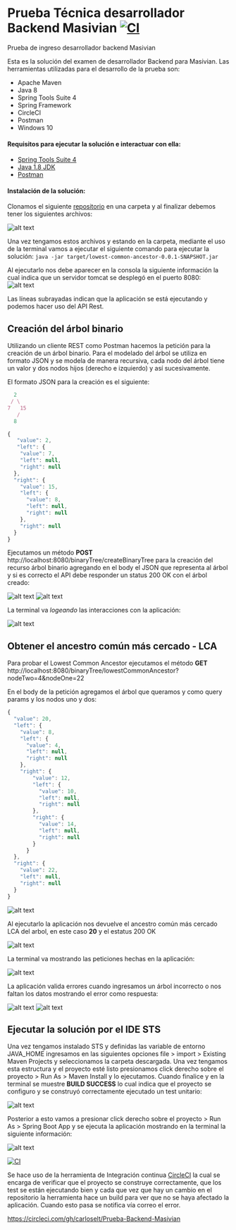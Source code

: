 # Prueba Técnica desarrollador Backend Masivian [![CI](https://circleci.com/gh/carloselt/Prueba-Backend-Masivian.svg?style=shield&circle-token=:circle-token)](https://circleci.com/gh/carloselt/Prueba-Backend-Masivian)
  
Prueba de ingreso desarrollador backend Masivian

Esta es la solución del examen de desarrollador Backend para Masivian.
Las herramientas utilizadas para el desarrollo de la prueba son:
   - Apache Maven
   - Java 8
   - Spring Tools Suite 4
   - Spring Framework
   - CircleCI
   - Postman
   - Windows 10
   
#### Requisitos para ejecutar la solución e interactuar con ella:
   - [Spring Tools Suite 4](https://spring.io/tools)
   - [Java 1.8 JDK](https://www.oracle.com/technetwork/java/javase/downloads/jdk8-downloads-2133151.html)
   - [Postman](https://www.getpostman.com/downloads)



#### Instalación de la solución:

Clonamos el siguiente [repositorio](https://github.com/carloselt/Prueba-Backend-Masivian) en una carpeta y al finalizar debemos tener los siguientes archivos:

![alt text](https://github.com/carloselt/Prueba-Backend-Masivian/blob/master/images/imagen%201.JPG?raw=true)

Una vez tengamos estos archivos y estando en la carpeta, mediante el uso de la terminal vamos a ejecutar el siguiente comando para ejecutar la solución: 
`java -jar target/lowest-common-ancestor-0.0.1-SNAPSHOT.jar`

Al ejecutarlo nos debe aparecer en la consola la siguiente información la cual indica que un servidor tomcat se desplegó en el puerto 8080:
![alt text](https://github.com/carloselt/Prueba-Backend-Masivian/blob/master/images/imagen%202.JPG?raw=true)

Las líneas subrayadas indican que la aplicación se está ejecutando y podemos hacer uso del API Rest.

## Creación del árbol binario

Utilizando un cliente REST como Postman hacemos la petición para la creación de un árbol binario. Para el modelado del árbol se utiliza en formato JSON y se modela de manera recursiva, cada nodo del árbol tiene un valor y dos nodos hijos (derecho e izquierdo) y así sucesivamente. 

El formato JSON para la creación es el siguiente:

```javascript
  2
 / \
7   15
   /
  8
```  
```javascript
{
   "value": 2,
   "left": {
    "value": 7,
    "left": null,
    "right": null
  },
  "right": {
    "value": 15,
    "left": {
      "value": 8,
      "left": null,
      "right": null
    },
    "right": null
  }
}
```
Ejecutamos un método **POST** http://localhost:8080/binaryTree/createBinaryTree para la creación del recurso árbol binario agregando en el body el JSON que representa al árbol y si es correcto el API debe responder un status 200 OK con el árbol creado:

![alt text](https://github.com/carloselt/Prueba-Backend-Masivian/blob/master/images/imagen%203.JPG?raw=true)
![alt text](https://github.com/carloselt/Prueba-Backend-Masivian/blob/master/images/imagen%204.JPG?raw=true)

La terminal va *logeando* las interacciones con la aplicación:

![alt text](https://github.com/carloselt/Prueba-Backend-Masivian/blob/master/images/imagen%205.JPG?raw=true)

## Obtener el ancestro común más cercado - LCA 

Para probar el Lowest Common Ancestor ejecutamos el método **GET** http://localhost:8080/binaryTree/lowestCommonAncestor?nodeTwo=4&nodeOne=22 

En el body de la petición agregamos el árbol que queramos y como query params y los nodos uno y dos:

```javascript
{
  "value": 20,
  "left": {
    "value": 8,
    "left": {
      "value": 4,
      "left": null,
      "right": null
    },
    "right": {
        "value": 12,
        "left": {
          "value": 10,
          "left": null,
          "right": null
        },
        "right": {
          "value": 14,
          "left": null,
          "right": null
        }
      }
  },
  "right": {
    "value": 22,
    "left": null,
    "right": null
  }
}
```
![alt text](https://github.com/carloselt/Prueba-Backend-Masivian/blob/master/images/imagen%206.JPG?raw=true)

Al ejecutarlo la aplicación nos devuelve el ancestro común más cercado LCA del arbol, en este caso **20** y el estatus 200 OK

![alt text](https://github.com/carloselt/Prueba-Backend-Masivian/blob/master/images/imagen%207.JPG?raw=true)

La terminal va mostrando las peticiones hechas en la aplicación:

![alt text](https://github.com/carloselt/Prueba-Backend-Masivian/blob/master/images/imagen%208.JPG?raw=true)

La aplicación valida errores cuando ingresamos un árbol incorrecto o nos faltan los datos mostrando el error como respuesta:

![alt text](https://github.com/carloselt/Prueba-Backend-Masivian/blob/master/images/imagen%209.JPG?raw=true)
![alt text](https://github.com/carloselt/Prueba-Backend-Masivian/blob/master/images/imagen%2010.JPG?raw=true)

## Ejecutar la solución por el IDE STS
Una vez tengamos instalado STS y definidas las variable de entorno JAVA_HOME ingresamos en las siguientes opciones file > import > Existing Maven Projects y seleccionamos la carpeta descargada.
Una vez tengamos esta estructura y el proyecto esté listo presionamos click derecho sobre el proyecto > Run As > Maven Install y lo ejecutamos. Cuando finalice y en la terminal se muestre **BUILD SUCCESS** lo cual indica que el proyecto se configuro y se construyó correctamente ejecutado un test unitario: 

![alt text](https://github.com/carloselt/Prueba-Backend-Masivian/blob/master/images/imagen%2011.JPG?raw=true)


Posterior a esto vamos a presionar click derecho sobre el proyecto > Run As > Spring Boot App y se ejecuta la aplicación mostrando en la terminal la siguiente información: 

![alt text](https://github.com/carloselt/Prueba-Backend-Masivian/blob/master/images/imagen%2012.JPG?raw=true)

[![CI](https://circleci.com/gh/carloselt/Prueba-Backend-Masivian.svg?style=shield&circle-token=:circle-token)](https://circleci.com/gh/carloselt/Prueba-Backend-Masivian)

Se hace uso de la herramienta de Integración continua [CircleCI](https://circleci.com/) la cual se encarga de verificar que el proyecto se construye correctamente, que los test se están ejecutando bien y cada que vez que hay un cambio en el repositorio la herramienta hace un build para ver que no se haya afectado la aplicación. Cuando esto pasa se notifica vía correo el error.

https://circleci.com/gh/carloselt/Prueba-Backend-Masivian



